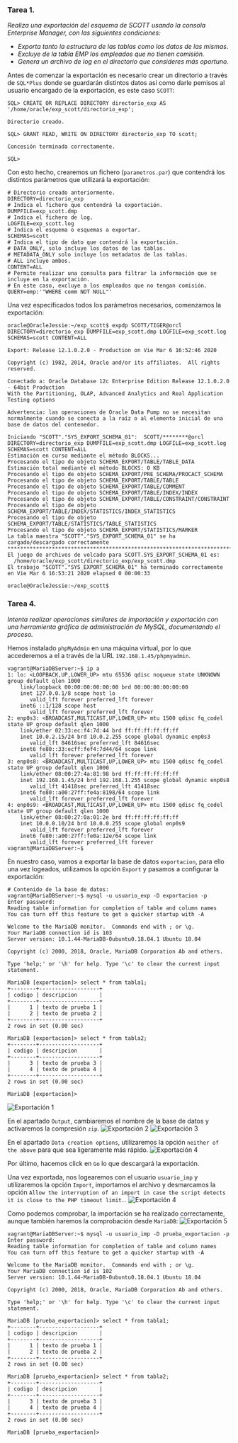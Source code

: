 ### Tarea 1.
*Realiza una exportación del esquema de SCOTT usando la consola Enterprise Manager, con las siguientes condiciones:*
- *Exporta tanto la estructura de las tablas como los datos de las mismas*.
- *Excluye de la tabla EMP los empleados que no tienen comisión.*
- *Genera un archivo de log en el directorio que consideres más oportuno.*

Antes de comenzar la exportación es necesario crear un directorio a través de `SQL*Plus` donde se guardarán distintos datos así como darle pemisos al usuario encargado de la exportación, es este caso `SCOTT`:
~~~
SQL> CREATE OR REPLACE DIRECTORY directorio_exp AS '/home/oracle/exp_scott/directorio_exp';

Directorio creado.

SQL> GRANT READ, WRITE ON DIRECTORY directorio_exp TO scott;

Concesión terminada correctamente.

SQL> 
~~~

Con esto hecho, crearemos un fichero (`parametros.par`) que contendrá los distintos parámetros que utilizará la exportación:
~~~
# Directorio creado anteriormente.
DIRECTORY=directorio_exp
# Indica el fichero que contendrá la exportación.
DUMPFILE=exp_scott.dmp
# Indica el fichero de log.
LOGFILE=exp_scott.log
# Indica el esquema o esquemas a exportar.
SCHEMAS=scott
# Indica el tipo de dato que contendrá la exportación.
# DATA_ONLY, solo incluye los datos de las tablas.
# METADATA_ONLY solo incluye los metadatos de las tablas.
# ALL incluye ambos.
CONTENT=ALL
# Permite realizar una consulta para filtrar la información que se incluye en la exportación.
# En este caso, excluye a los empleados que no tengan comisión.
QUERY=emp:'"WHERE comm NOT NULL"'
~~~

Una vez especificados todos los parámetros necesarios, comenzamos la exportación:
~~~
oracle@OracleJessie:~/exp_scott$ expdp SCOTT/TIGER@orcl DIRECTORY=directorio_exp DUMPFILE=exp_scott.dmp LOGFILE=exp_scott.log SCHEMAS=scott CONTENT=ALL

Export: Release 12.1.0.2.0 - Production on Vie Mar 6 16:52:46 2020

Copyright (c) 1982, 2014, Oracle and/or its affiliates.  All rights reserved.

Conectado a: Oracle Database 12c Enterprise Edition Release 12.1.0.2.0 - 64bit Production
With the Partitioning, OLAP, Advanced Analytics and Real Application Testing options

Advertencia: las operaciones de Oracle Data Pump no se necesitan normalmente cuando se conecta a la raíz o al elemento inicial de una base de datos del contenedor.

Iniciando "SCOTT"."SYS_EXPORT_SCHEMA_01":  SCOTT/********@orcl DIRECTORY=directorio_exp DUMPFILE=exp_scott.dmp LOGFILE=exp_scott.log SCHEMAS=scott CONTENT=ALL 
Estimación en curso mediante el método BLOCKS...
Procesando el tipo de objeto SCHEMA_EXPORT/TABLE/TABLE_DATA
Estimación total mediante el método BLOCKS: 0 KB
Procesando el tipo de objeto SCHEMA_EXPORT/PRE_SCHEMA/PROCACT_SCHEMA
Procesando el tipo de objeto SCHEMA_EXPORT/TABLE/TABLE
Procesando el tipo de objeto SCHEMA_EXPORT/TABLE/COMMENT
Procesando el tipo de objeto SCHEMA_EXPORT/TABLE/INDEX/INDEX
Procesando el tipo de objeto SCHEMA_EXPORT/TABLE/CONSTRAINT/CONSTRAINT
Procesando el tipo de objeto SCHEMA_EXPORT/TABLE/INDEX/STATISTICS/INDEX_STATISTICS
Procesando el tipo de objeto SCHEMA_EXPORT/TABLE/STATISTICS/TABLE_STATISTICS
Procesando el tipo de objeto SCHEMA_EXPORT/STATISTICS/MARKER
La tabla maestra "SCOTT"."SYS_EXPORT_SCHEMA_01" se ha cargado/descargado correctamente
******************************************************************************
El juego de archivos de volcado para SCOTT.SYS_EXPORT_SCHEMA_01 es:
  /home/oracle/exp_scott/directorio_exp/exp_scott.dmp
El trabajo "SCOTT"."SYS_EXPORT_SCHEMA_01" ha terminado correctamente en Vie Mar 6 16:53:21 2020 elapsed 0 00:00:33

oracle@OracleJessie:~/exp_scott$ 
~~~


### Tarea 4. 
*Intenta realizar operaciones similares de importación y exportación con una herramienta gráfica de administración de MySQL, documentando el proceso.*

Hemos instalado `phpMyAdmin` en una máquina virtual, por lo que accederemos a el a través de la URL `192.168.1.45/phpmyadmin`.
~~~
vagrant@MariaDBServer:~$ ip a
1: lo: <LOOPBACK,UP,LOWER_UP> mtu 65536 qdisc noqueue state UNKNOWN group default qlen 1000
    link/loopback 00:00:00:00:00:00 brd 00:00:00:00:00:00
    inet 127.0.0.1/8 scope host lo
       valid_lft forever preferred_lft forever
    inet6 ::1/128 scope host 
       valid_lft forever preferred_lft forever
2: enp0s3: <BROADCAST,MULTICAST,UP,LOWER_UP> mtu 1500 qdisc fq_codel state UP group default qlen 1000
    link/ether 02:33:ec:f4:7d:44 brd ff:ff:ff:ff:ff:ff
    inet 10.0.2.15/24 brd 10.0.2.255 scope global dynamic enp0s3
       valid_lft 84616sec preferred_lft 84616sec
    inet6 fe80::33:ecff:fef4:7d44/64 scope link 
       valid_lft forever preferred_lft forever
3: enp0s8: <BROADCAST,MULTICAST,UP,LOWER_UP> mtu 1500 qdisc fq_codel state UP group default qlen 1000
    link/ether 08:00:27:4a:81:98 brd ff:ff:ff:ff:ff:ff
    inet 192.168.1.45/24 brd 192.168.1.255 scope global dynamic enp0s8
       valid_lft 41418sec preferred_lft 41418sec
    inet6 fe80::a00:27ff:fe4a:8198/64 scope link 
       valid_lft forever preferred_lft forever
4: enp0s9: <BROADCAST,MULTICAST,UP,LOWER_UP> mtu 1500 qdisc fq_codel state UP group default qlen 1000
    link/ether 08:00:27:0a:01:2e brd ff:ff:ff:ff:ff:ff
    inet 10.0.0.10/24 brd 10.0.0.255 scope global enp0s9
       valid_lft forever preferred_lft forever
    inet6 fe80::a00:27ff:fe0a:12e/64 scope link 
       valid_lft forever preferred_lft forever
vagrant@MariaDBServer:~$ 
~~~

En nuestro caso, vamos a exportar la base de datos `exportacion`, para ello una vez logeados, utilizamos la opción `Export` y pasamos a configurar la exportación:
~~~
# Contenido de la base de datos:
vagrant@MariaDBServer:~$ mysql -u usuario_exp -D exportacion -p
Enter password: 
Reading table information for completion of table and column names
You can turn off this feature to get a quicker startup with -A

Welcome to the MariaDB monitor.  Commands end with ; or \g.
Your MariaDB connection id is 103
Server version: 10.1.44-MariaDB-0ubuntu0.18.04.1 Ubuntu 18.04

Copyright (c) 2000, 2018, Oracle, MariaDB Corporation Ab and others.

Type 'help;' or '\h' for help. Type '\c' to clear the current input statement.

MariaDB [exportacion]> select * from tabla1;
+--------+-------------------+
| codigo | descripcion       |
+--------+-------------------+
|      1 | texto de prueba 1 |
|      2 | texto de prueba 2 |
+--------+-------------------+
2 rows in set (0.00 sec)

MariaDB [exportacion]> select * from tabla2;
+--------+-------------------+
| codigo | descripcion       |
+--------+-------------------+
|      3 | texto de prueba 3 |
|      4 | texto de prueba 4 |
+--------+-------------------+
2 rows in set (0.00 sec)

MariaDB [exportacion]> 

~~~
![Exportación 1](images/4-1.png)

En el apartado `Output`, cambiaremos el nombre de la base de datos y activaremos la compresión `zip`.
![Exportación 2](images/4-2.png)
![Exportación 3](images/4-3.png)

En el apartado `Data creation options`, utilizaremos la opción `neither of the above` para que sea ligeramente más rápido.
![Exportación 4](images/4-4.png)

Por último, hacemos click en `Go` lo que descargará la exportación.

Una vez exportada, nos logearemos con el usuario `usuario_imp` y utilizaremos la opción `Import`, importamos el archivo y desmarcamos la opción `Allow the interruption of an import in case the script detects it is close to the PHP timeout limit.`.
![Exportación 4](images/4-5.png)

Como podemos comprobar, la importación se ha realizado correctamente, aunque también haremos la comprobación desde `MariaDB`:
![Exportación 5](images/4-6.png)
~~~
vagrant@MariaDBServer:~$ mysql -u usuario_imp -D prueba_exportacion -p
Enter password: 
Reading table information for completion of table and column names
You can turn off this feature to get a quicker startup with -A

Welcome to the MariaDB monitor.  Commands end with ; or \g.
Your MariaDB connection id is 102
Server version: 10.1.44-MariaDB-0ubuntu0.18.04.1 Ubuntu 18.04

Copyright (c) 2000, 2018, Oracle, MariaDB Corporation Ab and others.

Type 'help;' or '\h' for help. Type '\c' to clear the current input statement.

MariaDB [prueba_exportacion]> select * from tabla1;
+--------+-------------------+
| codigo | descripcion       |
+--------+-------------------+
|      1 | texto de prueba 1 |
|      2 | texto de prueba 2 |
+--------+-------------------+
2 rows in set (0.00 sec)

MariaDB [prueba_exportacion]> select * from tabla2;
+--------+-------------------+
| codigo | descripcion       |
+--------+-------------------+
|      3 | texto de prueba 3 |
|      4 | texto de prueba 4 |
+--------+-------------------+
2 rows in set (0.00 sec)

MariaDB [prueba_exportacion]> 
~~~
